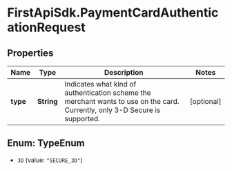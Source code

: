 # FirstApiSdk.PaymentCardAuthenticationRequest

## Properties
Name | Type | Description | Notes
------------ | ------------- | ------------- | -------------
**type** | **String** | Indicates what kind of authentication scheme the merchant wants to use on the card. Currently, only 3-D Secure is supported. | [optional] 


<a name="TypeEnum"></a>
## Enum: TypeEnum


* `3D` (value: `"SECURE_3D"`)




